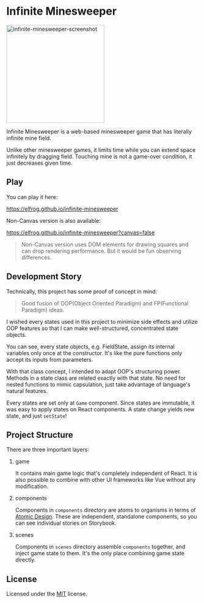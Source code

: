 # Infinite Minesweeper

<img width="256" alt="infinite-minesweeper-screenshot" src="https://user-images.githubusercontent.com/11677458/116567411-8e950a80-a942-11eb-8aee-08469ccc7665.png">

Infinite Minesweeper is a web-based minesweeper game that has literally infinite mine field.

Unlike other minesweeper games, it limits time while you can extend space infinitely by dragging field. Touching mine is not a game-over condition, it just decreases given time.

## Play

You can play it here:

https://elfrog.github.io/infinite-minesweeper

Non-Canvas version is also available:

https://elfrog.github.io/infinite-minesweeper?canvas=false

> Non-Canvas version uses DOM elements for drawing squares and can drop rendering performance. But it would be fun observing differences.

## Development Story

Technically, this project has some proof of concept in mind:

> Good fusion of OOP(Object Oriented Paradigm) and FP(Functional Paradigm) ideas.

I wished every states used in this project to minimize side effects and utilize OOP features so that I can make well-structured, concentrated state objects.

You can see, every state objects, e.g. FieldState, assign its internal variables only once at the constructor. It's like the pure functions only accept its inputs from parameters.

With that class concept, I intended to adapt OOP's structuring power. Methods in a state class are related exactly with that state. No need for nested functions to mimic capsulation, just take advantage of language's natural features.

Every states are set only at `Game` component. Since states are immutable, it was easy to apply states on React components. A state change yields new state, and just `setState`!

## Project Structure

There are three important layers:

1. game

   It contains main game logic that's completely independent of React. It is also possible to combine with other UI frameworks like Vue without any modification.

2. components

   Components in `components` directory are atoms to organisms in terms of [Atomic Design][atomic_design]. These are independent, standalone components, so you can see individual stories on Storybook.

3. scenes

   Components in `scenes` directory assemble `components` together, and inject game state to them. It's the only place combining game state directly.

## License

Licensed under the [MIT](LICENSE) license.

[atomic_design]: https://atomicdesign.bradfrost.com/chapter-2
